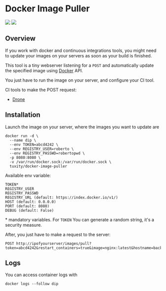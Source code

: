 Docker Image Puller
===================

[![](https://images.microbadger.com/badges/version/tuxity/docker-image-puller.svg)](https://hub.docker.com/r/tuxity/docker-image-puller/)
![](https://images.microbadger.com/badges/image/tuxity/docker-image-puller.svg)

## Overview

If you work with docker and continuous integrations tools, you might need to update your images on your servers as soon as your build is finished.

This tool is a tiny webserver listening for a `POST` and automatically update the specified image using [Docker](https://docs.docker.com/engine/reference/api/docker_remote_api/) API.

You just have to run the image on your server, and configure your CI tool.

CI tools to make the POST request:
- [Drone](http://readme.drone.io/plugins/webhook/)


## Installation

Launch the image on your server, where the images you want to update are
```
docker run -d \
  --name dip \
  --env TOKEN=abcd4242 \
  --env REGISTRY_USER=roberto \
  --env REGISTRY_PASSWD=robertopwd \
  -p 8080:8080 \
  -v /var/run/docker.sock:/var/run/docker.sock \
  tuxity/docker-image-puller
```

Available env variable:
```
TOKEN*
REGISTRY_USER
REGISTRY_PASSWD
REGISTRY_URL (default: https://index.docker.io/v1/)
HOST (default: 0.0.0.0)
PORT (default: 8080)
DEBUG (default: False)
```

\* mandatory variables. For `TOKEN` You can generate a random string, it's a security measure.

After, you just have to make a request to the server:
```
POST http://ipofyourserver/images/pull?token=abcd4242&restart_containers=true&image=nginx:latest&hostname=backend
```

## Logs

You can access container logs with
```
docker logs --follow dip
````
